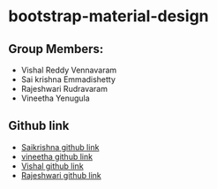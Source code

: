 # bootstrap-material-design

## Group Members:
  * Vishal Reddy Vennavaram
  * Sai krishna Emmadishetty
  * Rajeshwari Rudravaram
  * Vineetha Yenugula 
  
## Github link
  * [Saikrishna github link](https://github.com/Saikrishna1545)
  * [vineetha github link](https://github.com/vineetha1996)
  * [Vishal github link](https://github.com/Vishalreddy114/)
  * [Rajeshwari github link](https://github.com/Rajeshwari-Rudra)


